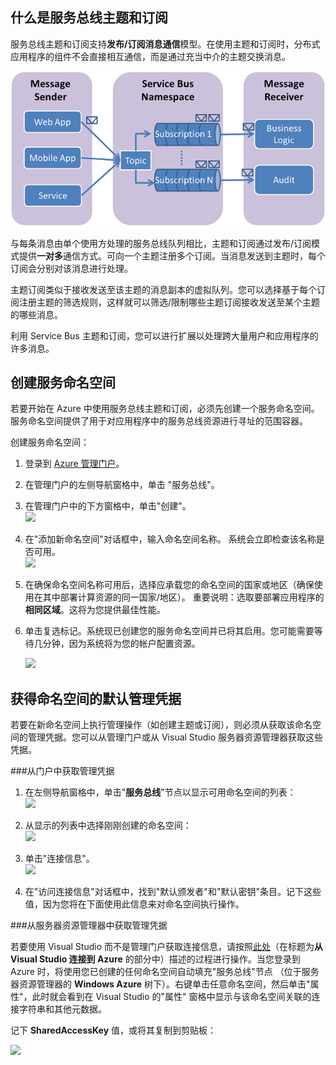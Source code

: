 ﻿<h2><a name="what-are-service-bus-topics"></a>什么是服务总线主题和订阅</h2>

服务总线主题和订阅支持**发布/订阅消息通信**模型。在使用主题和订阅时，分布式应用程序的组件不会直接相互通信，而是通过充当中介的主题交换消息。

![TopicConcepts](./media/howto-service-bus-topics/sb-topics-01.png)

与每条消息由单个使用方处理的服务总线队列相比，主题和订阅通过发布/订阅模式提供**一对多**通信方式。可向一个主题注册多个订阅。当消息发送到主题时，每个订阅会分别对该消息进行处理。

主题订阅类似于接收发送至该主题的消息副本的虚拟队列。您可以选择基于每个订阅注册主题的筛选规则，这样就可以筛选/限制哪些主题订阅接收发送至某个主题的哪些消息。

利用 Service Bus 主题和订阅，您可以进行扩展以处理跨大量用户和应用程序的许多消息。

<h2><a name="create-a-service-namespace"></a>创建服务命名空间</h2>

若要开始在 Azure 中使用服务总线主题和订阅，必须先创建一个服务命名空间。服务命名空间提供了用于对应用程序中的服务总线资源进行寻址的范围容器。

创建服务命名空间：

1.  登录到 [Azure 管理门户][]。

2.  在管理门户的左侧导航窗格中，单击
    "服务总线"。

3.  在管理门户中的下方窗格中，单击"创建"。   
    ![][0]

4.  在"添加新命名空间"对话框中，输入命名空间名称。
    系统会立即检查该名称是否可用。   
    ![][2]

5.  在确保命名空间名称可用后，选择应承载您的命名空间的国家或地区（确保使用在其中部署计算资源的同一国家/地区）。 
	重要说明：选取要部署应用程序的**相同区域**。这将为您提供最佳性能。

6. 	单击复选标记。系统现已创建您的服务命名空间并已将其启用。您可能需要等待几分钟，因为系统将为您的帐户配置资源。

	![][6]


<h2><a name="obtain-default-credentials"></a>获得命名空间的默认管理凭据</h2>

若要在新命名空间上执行管理操作（如创建主题或订阅），则必须从获取该命名空间的管理凭据。您可以从管理门户或从 Visual Studio 服务器资源管理器获取这些凭据。

###从门户中获取管理凭据

1.  在左侧导航窗格中，单击"**服务总线**"节点以显示可用命名空间的列表：   
    ![][0]

2.  从显示的列表中选择刚刚创建的命名空间：   
    ![][3]

3.  单击"连接信息"。   
    ![][4]

4.  在"访问连接信息"对话框中，找到"默认颁发者"和"默认密钥"条目。记下这些值，因为您将在下面使用此信息来对命名空间执行操作。 

###从服务器资源管理器中获取管理凭据

若要使用 Visual Studio 而不是管理门户获取连接信息，请按照[此处](http://http://msdn.microsoft.com/zh-cn/library/windowsazure/ff687127.aspx)（在标题为**从 Visual Studio 连接到 Azure** 的部分中）描述的过程进行操作。当您登录到 Azure 时，将使用您已创建的任何命名空间自动填充"服务总线"节点 （位于服务器资源管理器的 **Windows Azure** 树下）。右键单击任意命名空间，然后单击"属性"，此时就会看到在 Visual Studio 的"属性" 窗格中显示与该命名空间关联的连接字符串和其他元数据。 

记下 **SharedAccessKey** 值，或将其复制到剪贴板：

![][34]

 
  [Azure 管理门户]: http://manage.windowsazure.cn
  [0]: ./media/howto-service-bus-topics/sb-queues-13.png
  [2]: ./media/howto-service-bus-topics/sb-queues-04.png
  [3]: ./media/howto-service-bus-topics/sb-queues-09.png
  [4]: ./media/howto-service-bus-topics/sb-queues-06.png
  
  [6]: ./media/howto-service-bus-topics/getting-started-multi-tier-27.png
  [34]: ./media/howto-service-bus-topics/VSProperties.png
<!--HONumber=41-->
